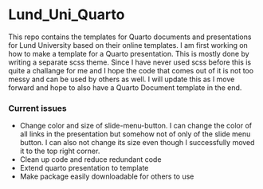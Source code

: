 # Lund_Uni_Quarto
This repo contains the templates for Quarto documents and presentations for Lund University based on their online templates. 
I am first working on how to make a template for a Quarto presentation. This is mostly done by writing a separate scss theme. Since I have
never used scss before this is quite a challange for me and I hope the code that comes out of it is not too messy and can be used by others as well. 
I will update this as I move forward and hope to also have a Quarto Document template in the end.

### Current issues
- Change color and size of slide-menu-button. I can change the color of all links in the presentation but somehow not of only of the slide menu button. I can also not change its size even though I successfully moved it to the top right corner.
- Clean up code and reduce redundant code
- Extend quarto presentation to template
- Make package easily downloadable for others to use 
